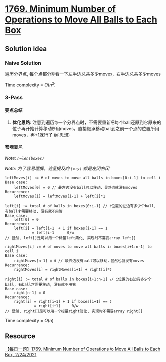 # [1769. Minimum Number of Operations to Move All Balls to Each Box](https://leetcode.com/problems/minimum-number-of-operations-to-move-all-balls-to-each-box/)

## Solution idea

### Naive Solution

遍历分界点, 每个点都分别看一下左手边总共多少moves，右手边总共多少moves

Time complexity = $O(n^2)$


### 3-Pass

#### 要点总结
1. **优化思路**: 注意到遍历每一个分界点时，不需要重新把每个ball还原到它原来的位子再开始计算移动所用moves。直接继承移动ball到之前一个点的位置所用moves，再+1就行了 (`DP`思想)

#### 物理意义
*Note: `n=len(boxes)`*

*Note: 为了容易理解，这里提及的 `[x:y]` 都是左闭右闭*

```
leftMoves[i] := # of moves to move all balls in boxes[0:i-1] to cell i
Base case:
    leftMoves[0] = 0 // 最左边没有ball可以移动，显然也就没有moves
Recurrence:
    leftMoves[i] = leftMoves[i-1] + left[i]*1
```

```
left[i] := total # of balls in boxes[0:i-1] // i位置的左边有多少个ball, 有ball才需要移动, 没有就不用管
Base case:
    left[0] = 0
Recurrence:
    left[i] = left[i-1] + 1 if boxes[i-1] == 1
            = left[i-1]     0/w
// 显然, left[]是可以用一个标量left简化, 实现时不需要array left[]
```

```
rightMoves[i] := # of moves to move all balls in boxes[i+1:n-1] to cell i
Base case:
    rightMoves[n-1] = 0 // 最右边没有ball可以移动，显然也就没有moves
Recurrence:
    rightMoves[i] = rightMoves[i+1] + right[i]*1
```

```
right[i] := total # of balls in boxes[i+1:n-1] // i位置的右边有多少个ball, 有ball才需要移动, 没有就不用管
Base case:
    right[n-1] = 0
Recurrence:
    right[i] = right[i+1] + 1 if boxes[i+1] == 1
             = right[i+1]     0/w
// 显然, right[]是可以用一个标量right简化, 实现时不需要array right[]
```

Time complexity = $O(n)$


## Resource
[【每日一题】1769. Minimum Number of Operations to Move All Balls to Each Box, 2/24/2021](https://www.youtube.com/watch?v=XrOc63_GSsY&ab_channel=HuifengGuan)